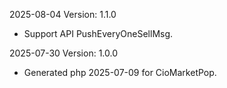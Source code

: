 2025-08-04 Version: 1.1.0
- Support API PushEveryOneSellMsg.


2025-07-30 Version: 1.0.0
- Generated php 2025-07-09 for CioMarketPop.

